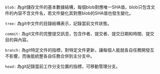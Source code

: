`blob:` 為git儲存文件的基本數據結構，每個blob對應唯一SHA值，blob只包含文件的內容不含文件名，若文件變化其對應blob的SHA值也發生變化。

`tree:` 為git中文件的目錄結構表示，記錄當前文件狀態。

`commit:` 為git文件的完整提交訊息，包含作者、提交者、提交日期和時間、提交目的與內容。

`branch:` 為git特定文件的指標，對特定文件更新，讓每個人能就各自任務開發互不影響，而後能統整各自任務合併到主分支中。

`head:` 為git記錄當前工作分支位置的指標，可移動管理分支。

